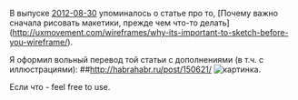 В выпуске [2012-08-30](https://github.com/bobuk/addmeto.cc/blob/master/source/posts/2012-08-30.md) упоминалось о статье про то, [Почему важно сначала рисовать макетики, прежде чем что-то делать]
(http://uxmovement.com/wireframes/why-its-important-to-sketch-before-you-wireframe/). 

Я оформил вольный перевод той статьи с дополнениями (в т.ч. с иллюстрациями):
##http://habrahabr.ru/post/150621/
![картинка](http://habrastorage.org/storage2/0df/266/938/0df266938f35aa4f2ade6cab611dac58.png). 

Если что - feel free to use. 
